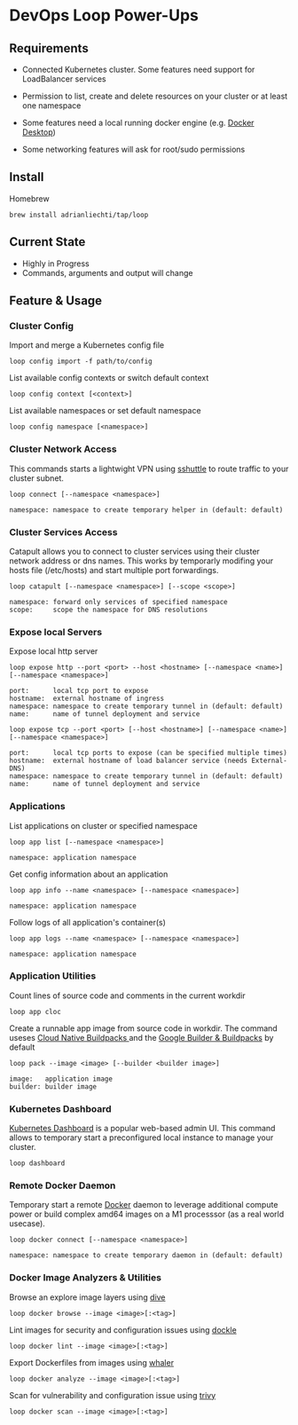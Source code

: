 # DevOps Loop Power-Ups

## Requirements

- Connected Kubernetes cluster.
  Some features need support for LoadBalancer services

- Permission to list, create and delete resources on your cluster or at least one namespace

- Some features need a local running docker engine
  (e.g. [Docker Desktop](https://docs.docker.com/get-docker/))

- Some networking features will ask for root/sudo permissions


## Install

Homebrew

```
brew install adrianliechti/tap/loop
```


## Current State

- Highly in Progress
- Commands, arguments and output will change


## Feature & Usage

### Cluster Config

Import and merge a Kubernetes config file

```
loop config import -f path/to/config
```

List available config contexts or switch default context

```
loop config context [<context>]
```

List available namespaces or set default namespace

```
loop config namespace [<namespace>]
```


### Cluster Network Access

This commands starts a lightwight VPN using [sshuttle](https://github.com/sshuttle/sshuttle) to route traffic to your cluster subnet.

```
loop connect [--namespace <namespace>]

namespace: namespace to create temporary helper in (default: default)
```


### Cluster Services Access

Catapult allows you to connect to cluster services using their cluster network address or dns names.
This works by temporarly modifing your hosts file (/etc/hosts) and start multiple port forwardings.

```
loop catapult [--namespace <namespace>] [--scope <scope>]

namespace: forward only services of specified namespace
scope:     scope the namespace for DNS resolutions
```

### Expose local Servers

Expose local http server

```
loop expose http --port <port> --host <hostname> [--namespace <name>] [--namespace <namespace>]

port:      local tcp port to expose
hostname:  external hostname of ingress
namespace: namespace to create temporary tunnel in (default: default)
name:      name of tunnel deployment and service
```

```
loop expose tcp --port <port> [--host <hostname>] [--namespace <name>] [--namespace <namespace>]

port:      local tcp ports to expose (can be specified multiple times)
hostname:  external hostname of load balancer service (needs External-DNS)
namespace: namespace to create temporary tunnel in (default: default)
name:      name of tunnel deployment and service
```


### Applications

List applications on cluster or specified namespace

```
loop app list [--namespace <namespace>]

namespace: application namespace
```

Get config information about an application

```
loop app info --name <namespace> [--namespace <namespace>]

namespace: application namespace
```

Follow logs of all application's container(s)

```
loop app logs --name <namespace> [--namespace <namespace>]

namespace: application namespace
```


### Application Utilities

Count lines of source code and comments in the current workdir

```
loop app cloc
```

Create a runnable app image from source code in workdir. The command useses [Cloud Native Buildpacks
](https://buildpacks.io/) and the [Google Builder & Buildpacks](https://github.com/GoogleCloudPlatform/buildpacks) by default

```
loop pack --image <image> [--builder <builder image>]

image:   application image
builder: builder image
```


### Kubernetes Dashboard

[Kubernetes Dashboard](https://github.com/kubernetes/dashboard) is a popular web-based admin UI.
This command allows to temporary start a preconfigured local instance to manage your cluster.

```
loop dashboard
```


### Remote Docker Daemon

Temporary start a remote [Docker](https://www.docker.com/) daemon to leverage additional compute power or build complex amd64 images on a M1 processsor (as a real world usecase).

```
loop docker connect [--namespace <namespace>]

namespace: namespace to create temporary daemon in (default: default)
```


### Docker Image Analyzers & Utilities

Browse an explore image layers using [dive](https://github.com/wagoodman/dive)

```
loop docker browse --image <image>[:<tag>]
```

Lint images for security and configuration issues using [dockle](https://github.com/goodwithtech/dockle)

```
loop docker lint --image <image>[:<tag>]
```

Export Dockerfiles from images using
[whaler](https://github.com/P3GLEG/Whaler)

```
loop docker analyze --image <image>[:<tag>]
```

Scan for vulnerability and configuration issue using
[trivy](https://github.com/aquasecurity/trivy)

```
loop docker scan --image <image>[:<tag>]
```
